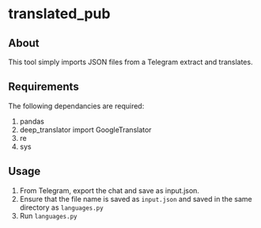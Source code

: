 # translated_pub
## About
This tool simply imports JSON files from a Telegram extract and translates. 
## Requirements
The following dependancies are required:
1. pandas
2. deep_translator import GoogleTranslator
3. re
4. sys
## Usage
1. From Telegram, export the chat and save as input.json.
2. Ensure that the file name is saved as `input.json` and saved in the same directory as `languages.py`
3. Run `languages.py`

